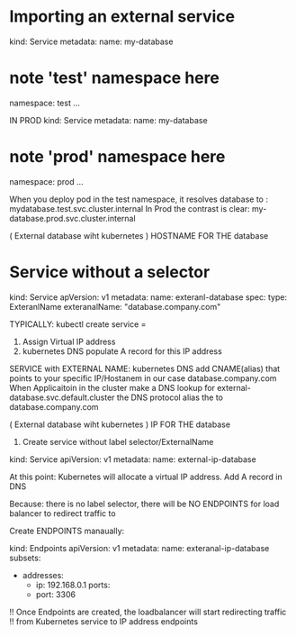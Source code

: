 


# Importing an external service

kind: Service
metadata:
  name: my-database
  # note 'test' namespace here
  namespace: test
...


IN PROD
kind: Service
metadata:
  name: my-database
  # note 'prod' namespace here
  namespace: prod
...


When you deploy pod in the test namespace, it resolves database to :
mydatabase.test.svc.cluster.internal
In Prod the contrast is clear:
my-database.prod.svc.cluster.internal









( External database wiht kubernetes ) HOSTNAME FOR THE database

# Service without a selector


kind: Service
apVersion: v1
metadata:
  name: exteranl-database
spec:
  type: ExteranlName
  exteranalName: "database.company.com"


TYPICALLY:
kubectl create service =
1. Assign Virtual IP address 
2. kubernetes DNS populate A record for this IP address


SERVICE with EXTERNAL NAME:
kubernetes DNS add CNAME(alias) that points to your specific IP/Hostanem
in our case database.company.com
When
Applicaitoin in the cluster make a DNS lookup for
external-database.svc.default.cluster 
the DNS protocol alias the to
database.company.com











( External database wiht kubernetes ) IP FOR THE database

1. Create service without label selector/ExternalName

kind: Service
apiVersion: v1
metadata:
  name: external-ip-database



At this point:
Kubernetes will allocate a virtual IP address. Add A record in DNS

Because:
there is no label selector, there will be NO ENDPOINTS
for load balancer to redirect traffic to



Create ENDPOINTS manaually:

kind: Endpoints
apiVersion: v1
metadata:
  name: exteranal-ip-database
subsets:
  - addresses:
    - ip: 192.168.0.1
    ports:
    - port: 3306
 


!! Once Endpoints are created, the loadbalancer will start redirecting traffic
!! from Kubernetes service to IP address endpoints




